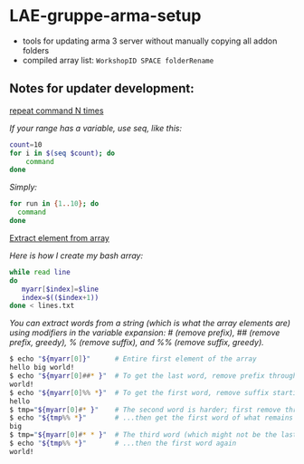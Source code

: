 # LAE-gruppe-arma-setup

- tools for updating arma 3 server without manually copying all addon folders
- compiled array list: `WorkshopID SPACE folderRename`


## Notes for updater development:
[repeat command N times](https://stackoverflow.com/questions/3737740/is-there-a-better-way-to-run-a-command-n-times-in-bash)

_If your range has a variable, use seq, like this:_

```bash
count=10
for i in $(seq $count); do
    command
done
```

_Simply:_

```bash
for run in {1..10}; do
  command
done
```

[Extract element from array](https://stackoverflow.com/questions/15685736/how-to-extract-a-particular-element-from-an-array-in-bash)

_Here is how I create my bash array:_
```bash
while read line
do
   myarr[$index]=$line
   index=$(($index+1))
done < lines.txt
```
_You can extract words from a string (which is what the array elements are) using modifiers in the variable expansion: # (remove prefix), ## (remove prefix, greedy), % (remove suffix), and %% (remove suffix, greedy)._
```bash
$ echo "${myarr[0]}"      # Entire first element of the array
hello big world!
$ echo "${myarr[0]##* }"  # To get the last word, remove prefix through the last space
world!
$ echo "${myarr[0]%% *}"  # To get the first word, remove suffix starting with the first space
hello
$ tmp="${myarr[0]#* }"    # The second word is harder; first remove through the first space...
$ echo "${tmp%% *}"       # ...then get the first word of what remains
big
$ tmp="${myarr[0]#* * }"  # The third word (which might not be the last)? remove through the second space...
$ echo "${tmp%% *}"       # ...then the first word again
world!
```